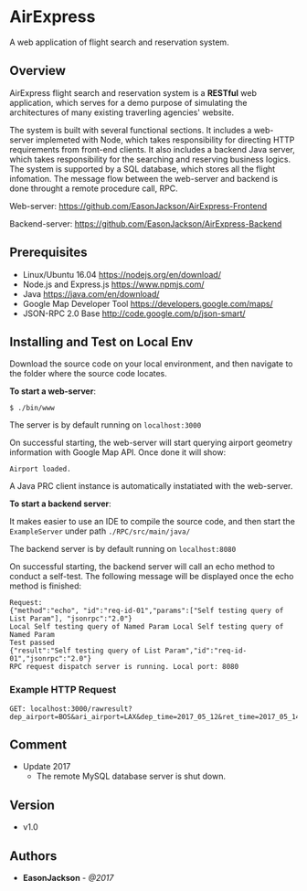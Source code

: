 # AirExpress

A web application of flight search and reservation system.

## Overview

AirExpress flight search and reservation system is a **RESTful** web application, which serves for a demo purpose of simulating the architectures of many existing traverling agencies' website.

The system is built with several functional sections. It includes a web-server implemeted with Node, which takes responsibility for directing HTTP requirements from front-end clients. It also includes a backend Java server, which takes responsibility for the searching and reserving business logics. The system is supported by a SQL database, which stores all the flight infomation. The message flow between the web-server and backend is done throught a remote procedure call, RPC.

Web-server: https://github.com/EasonJackson/AirExpress-Frontend

Backend-server: https://github.com/EasonJackson/AirExpress-Backend

## Prerequisites

- Linux/Ubuntu 16.04 https://nodejs.org/en/download/
- Node.js and Express.js https://www.npmjs.com/
- Java https://java.com/en/download/
- Google Map Developer Tool https://developers.google.com/maps/
- JSON-RPC 2.0 Base http://code.google.com/p/json-smart/

## Installing and Test on Local Env
Download the source code on your local environment, and then navigate to the folder where the source code locates.

**To start a web-server**:

```
$ ./bin/www
```

The server is by default running on ```localhost:3000```

On successful starting, the web-server will start querying airport geometry information with Google Map API. Once done it will show:

```
Airport loaded.
```

A Java PRC client instance is automatically instatiated with the web-server.

**To start a backend server**:

It makes easier to use an IDE to compile the source code, and then start the ```ExampleServer``` under path ```./RPC/src/main/java/```

The backend server is by default running on ```localhost:8080```

On successful starting, the backend server will call an echo method to conduct a self-test.
The following message will be displayed once the echo method is finished:

```
Request:
{"method":"echo", "id":"req-id-01","params":["Self testing query of List Param"], "jsonrpc":"2.0"}
Local Self testing query of Named Param Local Self testing query of Named Param
Test passed
{"result":"Self testing query of List Param","id":"req-id-01","jsonrpc":"2.0"}
RPC request dispatch server is running. Local port: 8080
```

### Example HTTP Request

```
GET: localhost:3000/rawresult?dep_airport=BOS&ari_airport=LAX&dep_time=2017_05_12&ret_time=2017_05_14&searchButton=GO+NOW
```

## Comment
- Update 2017
    - The  remote MySQL database server is shut down.

## Version

* v1.0

## Authors

* **EasonJackson** - *@2017* 